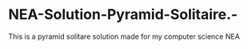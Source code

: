 # NEA-Solution-Pyramid-Solitaire.-

This is a pyramid solitare solution made for my computer science NEA